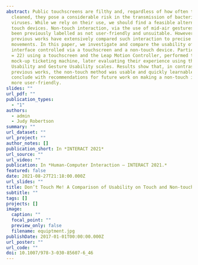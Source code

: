 ```yaml
---
abstract: Public touchscreens are filthy and, regardless of how often they are
  cleaned, they pose a considerable risk in the transmission of bacteria and
  viruses. While we rely on their use, we should find a feasible alternative to
  touch devices. Non-touch interaction, via the use of mid-air gestures, has
  been previously labelled as not user-friendly and unsuitable. However,
  previous works have extensively compared such interaction to precise mouse
  movements. In this paper, we investigate and compare the usability of an
  interface controlled via a touchscreen and a non-touch device. Participants (N
  = 22) using a touchscreen and the Leap Motion Controller, performed tasks on a
  mock-up ticketing machine, later evaluating their experience using the System
  Usability and Gesture Usability scales. Results show that, in contrast to the
  previous works, the non-touch method was usable and quickly learnable. We
  conclude with recommendations for future work on making a non-touch interface
  more user-friendly.
slides: ""
url_pdf: ""
publication_types:
  - "1"
authors:
  - admin
  - Judy Robertson
summary: ""
url_dataset: ""
url_project: ""
author_notes: []
publication_short: In *INTERACT 2021*
url_source: ""
url_video: ""
publication: In *Human-Computer Interaction – INTERACT 2021.*
featured: false
date: 2021-08-27T21:18:00.000Z
url_slides: ""
title: Don’t Touch Me! A Comparison of Usability on Touch and Non-touch Inputs
subtitle: ""
tags: []
projects: []
image:
  caption: ""
  focal_point: ""
  preview_only: false
  filename: equiptment.jpg
publishDate: 2017-01-01T00:00:00.000Z
url_poster: ""
url_code: ""
doi: 10.1007/978-3-030-85607-6_46
---
```

